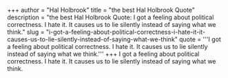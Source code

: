 +++
author = "Hal Holbrook"
title = "the best Hal Holbrook Quote"
description = "the best Hal Holbrook Quote: I got a feeling about political correctness. I hate it. It causes us to lie silently instead of saying what we think."
slug = "i-got-a-feeling-about-political-correctness-i-hate-it-it-causes-us-to-lie-silently-instead-of-saying-what-we-think"
quote = '''I got a feeling about political correctness. I hate it. It causes us to lie silently instead of saying what we think.'''
+++
I got a feeling about political correctness. I hate it. It causes us to lie silently instead of saying what we think.
